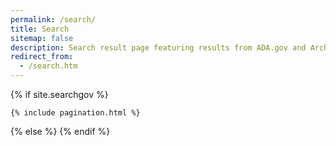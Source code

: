 ```yaml
---
permalink: /search/
title: Search
sitemap: false
description: Search result page featuring results from ADA.gov and Archive.ADA.gov.
redirect_from:
  - /search.htm
---
```

{% if site.searchgov %}
<div markdown="0">
    <div tabindex='0' id="totalResultsTarget" class="margin-y-1"></div>
    <ol id="search-results" class="add-list-reset"></ol>

    {% include pagination.html %}

  </div>
{% else %}
<script>
  window.location = "/";
</script>
{% endif %}
